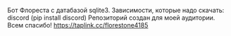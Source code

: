 Бот Флореста с датабазой sqlite3.
Зависимости, которые надо скачать: discord (pip install discord)
Репозиторий создан для моей аудитории. Всем спасибо!
https://taplink.cc/florestone4185                                
